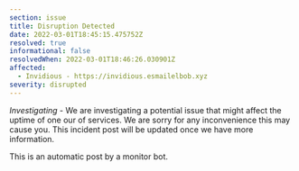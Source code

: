 ```yaml
---
section: issue
title: Disruption Detected
date: 2022-03-01T18:45:15.475752Z
resolved: true
informational: false
resolvedWhen: 2022-03-01T18:46:26.030901Z
affected:
  - Invidious - https://invidious.esmailelbob.xyz
severity: disrupted
---
```

*Investigating* - We are investigating a potential issue that might affect the uptime of one our of services. We are sorry for any inconvenience this may cause you. This incident post will be updated once we have more information.

This is an automatic post by a monitor bot.
        